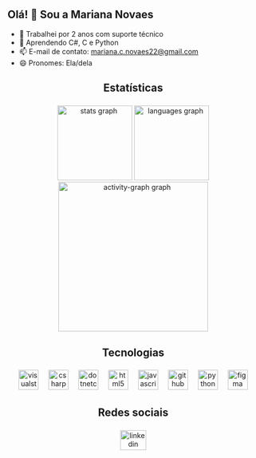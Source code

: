 ## Olá! 👋 Sou a Mariana Novaes

- 🔭 Trabalhei por 2 anos com suporte técnico
- 🌱 Aprendendo C#, C e Python
- 📫 E-mail de contato: mariana.c.novaes22@gmail.com
- 😄 Pronomes: Ela/dela


<h2 align="center">Estatísticas</h2>

###

<div align="center">
  <img src="https://github-readme-stats.vercel.app/api?username=MarianaNovaes22&hide_title=false&hide_rank=false&show_icons=true&include_all_commits=true&count_private=true&disable_animations=false&theme=dracula&locale=en&hide_border=false&order=1" height="150" alt="stats graph"  />
  <img src="https://github-readme-stats.vercel.app/api/top-langs?username=MarianaNovaes22&locale=pt-br&hide_title=false&layout=compact&card_width=320&langs_count=5&theme=dracula&hide_border=true&order=2&custom_title=Linguagens%20mais%20utilizadas" height="150" alt="languages graph"  />
  <img src="https://github-readme-activity-graph.vercel.app/graph?username=MarianaNovaes22&radius=16&theme=react&area=true&order=5" height="300" alt="activity-graph graph"  />
</div>

###

<h2 align="center">Tecnologias</h2>

###

<div align="center">
  <img src="https://cdn.jsdelivr.net/gh/devicons/devicon/icons/visualstudio/visualstudio-plain.svg" height="40" alt="visualstudio logo"  />
  <img width="12" />
  <img src="https://cdn.jsdelivr.net/gh/devicons/devicon/icons/csharp/csharp-original.svg" height="40" alt="csharp logo"  />
  <img width="12" />
  <img src="https://cdn.jsdelivr.net/gh/devicons/devicon/icons/dotnetcore/dotnetcore-original.svg" height="40" alt="dotnetcore logo"  />
  <img width="12" />
  <img src="https://cdn.jsdelivr.net/gh/devicons/devicon/icons/html5/html5-original.svg" height="40" alt="html5 logo"  />
  <img width="12" />
  <img src="https://cdn.jsdelivr.net/gh/devicons/devicon/icons/javascript/javascript-original.svg" height="40" alt="javascript logo"  />
  <img width="12" />
  <img src="https://cdn.jsdelivr.net/gh/devicons/devicon/icons/github/github-original.svg" height="40" alt="github logo"  />
  <img width="12" />
  <img src="https://cdn.jsdelivr.net/gh/devicons/devicon@latest/icons/python/python-plain-wordmark.svg" height="40" alt="python logo"/>
  <img width="12" />
  <img src="https://cdn.jsdelivr.net/gh/devicons/devicon@latest/icons/figma/figma-original.svg" height="40" alt="figma logo" />
          
  
</div>

###

<h2 align="center">Redes sociais</h2>

###

<div align="center">
  <img src="https://raw.githubusercontent.com/maurodesouza/profile-readme-generator/master/src/assets/icons/social/linkedin/default.svg" width="52" height="40" alt="linkedin logo"  />
</div>

###



###
